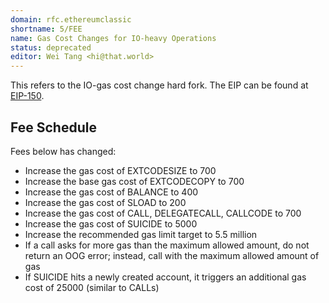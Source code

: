 ```yaml
---
domain: rfc.ethereumclassic
shortname: 5/FEE
name: Gas Cost Changes for IO-heavy Operations
status: deprecated
editor: Wei Tang <hi@that.world>
---
```


This refers to the IO-gas cost change hard fork. The EIP can be found
at
[EIP-150](https://github.com/ethereum/EIPs/issues/150).

## Fee Schedule

Fees below has changed:

* Increase the gas cost of EXTCODESIZE to 700
* Increase the base gas cost of EXTCODECOPY to 700
* Increase the gas cost of BALANCE to 400
* Increase the gas cost of SLOAD to 200
* Increase the gas cost of CALL, DELEGATECALL, CALLCODE to 700
* Increase the gas cost of SUICIDE to 5000
* Increase the recommended gas limit target to 5.5 million
* If a call asks for more gas than the maximum allowed amount, do not return an OOG error; instead, call with the maximum allowed amount of gas
* If SUICIDE hits a newly created account, it triggers an additional gas cost of 25000 (similar to CALLs)
